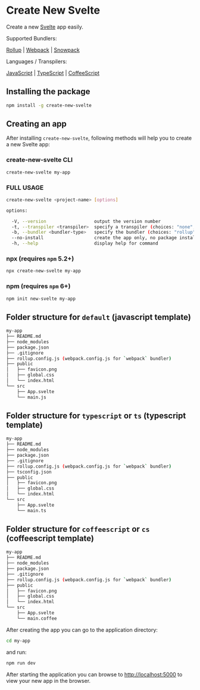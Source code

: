 # Create New Svelte

Create a new [Svelte](https://svelte.dev/) app easily. 

Supported Bundlers:

[Rollup](https://rollupjs.org/) | [Webpack](https://webpack.js.org/) | [Snowpack](https://www.snowpack.dev/)

Languages / Transpilers:

[JavaScript](https://developer.mozilla.org/en-US/docs/Web/JavaScript) | [TypeScript](https://www.typescriptlang.org/) | [CoffeeScript](https://coffeescript.org/)

## Installing the package

```sh
npm install -g create-new-svelte
```

## Creating an app

After installing `create-new-svelte`, following methods will help you to create a new Svelte app:

### create-new-svelte CLI
```sh
create-new-svelte my-app
```
### FULL USAGE

```sh
create-new-svelte <project-name> [options]

options:

  -V, --version                  output the version number
  -t, --transpiler <transpiler>  specify a transpiler (choices: "none", "typescript", "ts", "coffeescript", "cs", default: "none (javascript)")
  -b, --bundler <bundler-type>   specify the bundler (choices: "rollup", "webpack", "snowpack", default: "rollup")
  --no-install                   create the app only, no package installation
  -h, --help                     display help for command
```


### npx (requires `npm` 5.2+)

```sh
npx create-new-svelte my-app
```

### npm (requires `npm` 6+)

```sh
npm init new-svelte my-app
```

## Folder structure for `default` (javascript template)

```sh
my-app
├── README.md
├── node_modules
├── package.json
├── .gitignore
├── rollup.config.js (webpack.config.js for `webpack` bundler)
├── public
│   ├── favicon.png
│   ├── global.css
│   └── index.html
└── src
    ├── App.svelte
    └── main.js
```

## Folder structure for `typescript` or `ts` (typescript template)

```sh
my-app
├── README.md
├── node_modules
├── package.json
├── .gitignore
├── rollup.config.js (webpack.config.js for `webpack` bundler)
├── tsconfig.json
├── public
│   ├── favicon.png
│   ├── global.css
│   └── index.html
└── src
    ├── App.svelte
    └── main.ts
```

## Folder structure for `coffeescript` or `cs` (coffeescript template)

```sh
my-app
├── README.md
├── node_modules
├── package.json
├── .gitignore
├── rollup.config.js (webpack.config.js for `webpack` bundler)
├── public
│   ├── favicon.png
│   ├── global.css
│   └── index.html
└── src
    ├── App.svelte
    └── main.coffee
```

After creating the app you can go to the application directory:

```sh
cd my-app
```

and run:

```sh 
npm run dev
```

After starting the application you can browse to [http://localhost:5000](http://localhost:5000) to view your new app in the browser.
